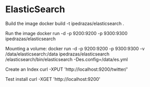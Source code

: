 # ElasticSearch

Build the image
    docker build -t ipedrazas/elasticsearch .

Run the image
    docker run -d -p 9200:9200 -p 9300:9300 ipedrazas/elasticsearch

Mounting a volume:
    docker run -d -p 9200:9200 -p 9300:9300 -v /data/elasticsearch:/data ipedrazas/elasticsearch \
        /elasticsearch/bin/elasticsearch -Des.config=/data/es.yml


Create an Index
    curl -XPUT 'http://localhost:9200/twitter/'


Test install
    curl -XGET 'http://localhost:9200'
